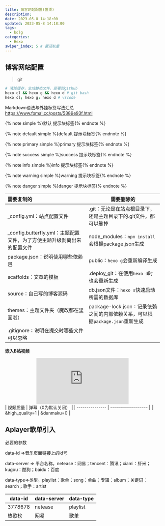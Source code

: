 ```yaml
---
title: 博客网站配置(置顶)
description:
date: 2023-05-8 14:18:00
updated: 2023-05-8 14:18:00
tags:
  - bolg
categories:
  - Hexo
swiper_index: 5 # 置顶权重
---
```


## 博客网站配置

> git

~~~bash
# 清除缓存，生成静态文件，部署到github 
hexo cl && hexo g && hexo d # git bash
hexo cl; hexo g; hexo d # vscode
~~~

Markdown语法与外挂标签写法汇总
https://www.fomal.cc/posts/5389e93f.html

{% note simple %}默认 提示块标签{% endnote %}

{% note default simple %}default 提示块标签{% endnote %}

{% note primary simple %}primary 提示块标签{% endnote %}

{% note success simple %}success 提示块标签{% endnote %}

{% note info simple %}info 提示块标签{% endnote %}

{% note warning simple %}warning 提示块标签{% endnote %}

{% note danger simple %}danger 提示块标签{% endnote %}


| 需要复制的                                                   | 需要删除的                                                   |
| :----------------------------------------------------------- | ------------------------------------------------------------ |
| _config.yml：站点配置文件                                    | .git：无论是在站点根目录下，还是主题目录下的.git文件，都可以删掉 |
| _config.butterfly.yml：主题配置文件，为了方便主题升级剥离出来的配置文件 | node_modules：`npm install`会根据package.json生成            |
| package.json：说明使用哪些依赖包                             | public：`hexo g`会重新编译生成                               |
| scaffolds：文章的模板                                        | .deploy_git：在使用`hexo d`时也会重新生成                    |
| source：自己写的博客源码                                     | db.json文件：`hexo s`快速启动所需的数据库                    |
| themes：主题文件夹（魔改都在里面啦）                         | package-lock.json：记录依赖之间的内部依赖关系，可以根据`package.json`重新生成 |
| .gitignore：说明在提交时哪些文件可以忽略                     |                                                              |


**嵌入B站视频**

<div align=center class="aspect-ratio">
    <iframe src="https://player.bilibili.com/player.html?aid=247609487&bvid=BV1vv41177jq&cid=324439110&page=1&high_quality=1&danmaku=0" 
    scrolling="no" 
    border="0" 
    frameborder="no" 
    framespacing="0" 
    high_quality=1
    danmaku=1 
    allowfullscreen="true"> 
    </iframe>
</div>
| 视频质量        | 弹幕（0为默认关闭） |
| --------------- | ------------------- |
| &high_quality=1 | &danmaku=0          |






## Aplayer歌单引入
必要的参数

data-id =>音乐页面链接上的id号

data-server => 平台名称。netease：网易；tencent：腾讯；xiami：虾米；kugou：酷狗；baidu：百度

data-type=>类型。playlist：歌单；song：单曲；专辑：album；关键词：search；歌手：artist



| data-id | data-server | data-type |
| ------- | ----------- | --------- |
| 3778678 | netease     | playlist  |
| 热歌榜  | 网易        | 歌单      |


